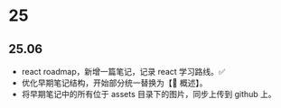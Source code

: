 # 25

## 25.06

- react roadmap，新增一篇笔记，记录 react 学习路线。✅
- 优化早期笔记结构，开始部分统一替换为【📝 概述】。
- 将早期笔记中的所有位于 assets 目录下的图片，同步上传到 github 上。
